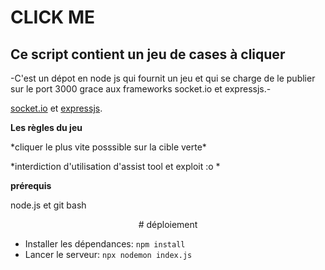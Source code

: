 # CLICK ME 
## Ce script contient un jeu de cases à cliquer  
<p>-C'est un dépot en node js qui fournit un jeu et qui se charge de le publier sur le port 3000 grace aux frameworks socket.io et expressjs.-</p>

[socket.io](https://socket.io) et [expressjs](expressjs.com).


**Les règles du jeu**
<wh>
<p>*cliquer le plus vite posssible sur la cible verte*</p>
<p>*interdiction d'utilisation d'assist tool et exploit :o *</p>


**prérequis**
<p>node.js et git bash</p>

<div align = 'center'> # déploiement </div>

- Installer les dépendances: `npm install`
- Lancer le serveur: `npx nodemon index.js`



